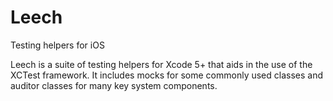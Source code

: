 Leech
=====

Testing helpers for iOS

Leech is a suite of testing helpers for Xcode 5+ that aids in the use of the XCTest framework.  It includes mocks for some commonly used classes and auditor classes for many key system components.
